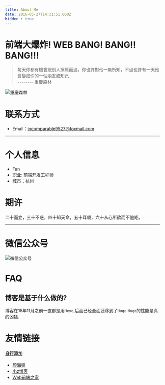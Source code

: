 ```yaml
---
title: About Me
date: 2016-05-27T14:31:51.000Z
hidden : true
---
```

# 前端大爆炸! WEB BANG! BANG!! BANG!!!

>  每天你都有機會跟別人擦肩而過，你也許對他一無所知，不過也許有一天他會變成你的一個朋友或知己 <br>
-------- 重慶森林

![重慶森林](https://static.alili.tech/images/awe.jpg)


# 联系方式

- Email：incomparable9527@foxmail.com

---

# 个人信息

 - Fan
 - 职业: 前端开发工程师
 - 城市：杭州

# 期许
二十而立，三十不惑，四十知天命，五十耳顺，六十从心所欲而不逾矩。



---
# 微信公众号

![微信公众号](https://alili.tech/qr_tips.png)

# FAQ
## 博客是基于什么做的?
博客在18年11月之前一直都是用`Hexo`,后面已经全面迁移到了`Hugo`.`Hugo`的性能是真的凶猛.


# 友情链接
#### [自行添加](https://github.com/Fantasy9527/alili.tech/blob/master/content/about/_index.md)

 - [颜海镜](https://yanhaijing.com/)
 - [小z博客](https://www.xiaoz.me/)
 - [Web前端之家](http://www.jiangweishan.com/)







 
